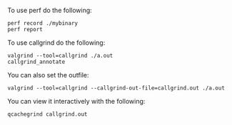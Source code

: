 To use perf do the following:

```
perf record ./mybinary
perf report
```

To use callgrind do the following:
```
valgrind --tool=callgrind ./a.out
callgrind_annotate
```

You can also set the outfile:

```
valgrind --tool=callgrind --callgrind-out-file=callgrind.out ./a.out
```

You can view it interactively with the following:

```
qcachegrind callgrind.out
```
